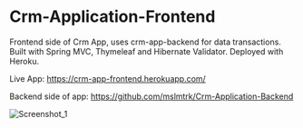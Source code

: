 # Crm-Application-Frontend
Frontend side of Crm App, uses crm-app-backend for data transactions. Built with Spring MVC, Thymeleaf and Hibernate Validator. Deployed with Heroku.

Live App: https://crm-app-frontend.herokuapp.com/

Backend side of app: https://github.com/mslmtrk/Crm-Application-Backend 

![Screenshot_1](https://user-images.githubusercontent.com/60064079/179352987-99b0cc08-90df-404b-8a10-bd3329bb5613.png)
